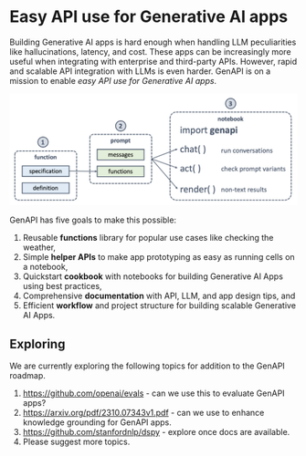 # Easy API use for Generative AI apps
Building Generative AI apps is hard enough when handling LLM peculiarities like hallucinations, latency, and cost. These apps can be increasingly more useful when integrating with enterprise and third-party APIs. However, rapid and scalable API integration with LLMs is even harder. GenAPI is on a mission to enable *easy API use for Generative AI apps*. 

![GenAPI Functions Workflow](docs/assets/images/genmapp-functions-workflow.png)

GenAPI has five goals to make this possible:

1. Reusable **functions** library for popular use cases like checking the weather, 
2. Simple **helper APIs** to make app prototyping as easy as running cells on a notebook,
3. Quickstart **cookbook** with notebooks for building Generative AI Apps using best practices,
4. Comprehensive **documentation** with API, LLM, and app design tips, and
5. Efficient **workflow** and project structure for building scalable Generative AI Apps.


## Exploring
We are currently exploring the following topics for addition to the GenAPI roadmap.

1. https://github.com/openai/evals - can we use this to evaluate GenAPI apps?
2. https://arxiv.org/pdf/2310.07343v1.pdf - can we use to enhance knowledge grounding for GenAPI apps.
3. https://github.com/stanfordnlp/dspy - explore once docs are available.
4. Please suggest more topics.

